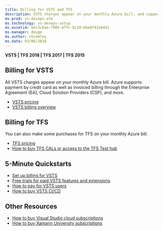 ```yaml
---
title: Billing for VSTS and TFS  
description: VSTS charges appear on your monthly Azure bill, and supports Enterprise Agreement (EA), Cloud Solution Provider (CSP), and Direct/Pay-As-You-Go Azure subscriptions
ms.prod: vs-devops-alm
ms.technology: vs-devops-setup
ms.assetid: eec3c8aa-7985-47fc-8c10-6be0f41eb441
ms.manager: douge
ms.author: chcomley
ms.date: 03/06/2018
---
```

[//]: # (monikerRange: '>= tfs-2015')

**VSTS | TFS 2018 | TFS 2017 | TFS 2015**

[//]: # (::: moniker range="vsts")

## Billing for VSTS

All VSTS charges appear on your monthly Azure bill. Azure supports payment by credit card as well as invoiced billing through the Enterprise Agreement (EA), Cloud Solution Providers (CSP), and more.

* [VSTS pricing](https://azure.microsoft.com/pricing/details/visual-studio-team-services/)
* [VSTS billing overview](overview.md)

[//]: # (::: moniker-end)

[//]: # (::: moniker range=">= tfs-2015 < vsts")

## Billing for TFS

You can also make some purchases for TFS on your monthly Azure bill.

* [TFS pricing](https://www.visualstudio.com/team-services/tfs-pricing/)
* [How to buy TFS CALs or access to the TFS Test hub](buy-access-tfs-test-hub.md)

[//]: # (::: moniker-end)

[//]: # (::: moniker range="vsts")

## 5-Minute Quickstarts

 * [Set up billing for VSTS](set-up-billing-for-your-account-vs.md)
 * [Free trials for paid VSTS features and extensions](try-additional-features-vs.md)
 * [How to pay for VSTS users](buy-basic-access-add-users.md)
 * [How to buy VSTS CI/CD](buy-more-build-vs.md)

[//]: # (::: moniker-end)

## Other Resources

* [How to buy Visual Studio cloud subscriptions](vs-subscriptions/buy-vs-subscriptions.md)
* [How to buy Xamarin University subscriptions](xamarin-univ.md)
